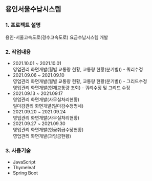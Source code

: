 ## 용인서울수납시스템
### 1. 프로젝트 설명
용인-서울고속도로(경수고속도로) 요금수납시스템 개발
### 2. 작업내용
 - 2021.10.01 ~ 2021.10.01   
  영업관리 화면개발(월별 교통량 현황, 교통량 현황(분기별)) - 쿼리수정
 - 2021.09.06 ~ 2021.09.10   
  영업관리 화면개발(월별 교통량 현황, 교통량 현황(분기별)) - 그리드수정   
  영업관리 화면개발(현재교통량 조회) - 쿼리수정 및 그리드 수정
 - 2021.09.13 ~ 2021.09.17   
 영업관리 화면개발(사무실처리현황)   
 일마감관리 화면개발(일마감수정명세)
 - 2021.09.20 ~ 2021.09.24   
 영업관리 화면개발(사무실처리현황)
 - 2021.09.27 ~ 2021.09.30   
 영업관리 화면개발(현금취급수당현황)   
 영업관리 화면개발(과잉금현황)   
### 3. 사용기술   
 - JavaScript
 - Thymeleaf
 - Spring Boot
